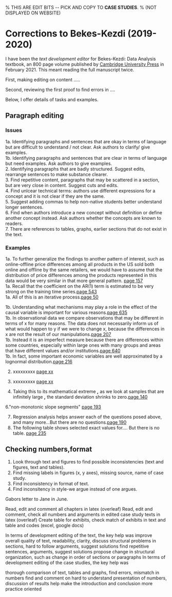 
% THIS ARE EDIT BITS -- PICK AND COPY TO **CASE STUDIES**. 
% (NOT DISPLAYED ON WEBSITE)

# Corrections to Bekes-Kezdi (2019-2020)

I have been the *text development editor* for Bekes-Kezdi: Data Analysis textbook, an 800 page volume published by [Cambridge University Press]() in February 2021. This meant reading the full manuscript twice. 

First, making editing on content .....

Second, reviewing the first proof to find errors in ....

Below, I offer details of tasks and examples. 



## Paragraph editing

### Issues
1a. Identifying paragraphs and sentences that are okay in terms of language but are difficult to understand / not clear. Ask authors to clarify/ give examples.   
1b. Identifying paragraphs and sentences that are clear in terms of language but need examples. Ask authors to give examples.   
2. Identifying paragraphs that are badly structured. Suggest edits, rearrange sentences to make substance clearer.  
3. Find repetitive content, paragraphs that may be scattered in a section, but are very close in content. Suggest cuts and edits.   
4. Find unlcear technical terms: authors use different expressions for a concept and it is not clear if they are the same.  
5. Suggest adding commas to help non-native students better understand longer sentences.  
6. Find when authors introduce a new concept without definition or define another concept instead. Ask authors whether the concepts are known to readers.  
7. There are references to tables, graphs, earlier sections that do not exist in the text.

### Examples
1a. To further generalize the findings to another pattern of interest, such as online-offline price differences among all products in the US sold both online and offline by the same retailers, we would have to assume that the distribution of price differences among the products represented in this data would be very similar in that more general pattern. [page 157](/scans/e1.png)  
1a. Recall that the coefficient on the AR(1) term is estimated to be very strong on the training time series.[page 543](/scans/e1.png)   
1a. All of this is an iterative process.[page 50](/scans/e1.png)   


1b. Understanding what mechanisms may play a role in the effect of the causal variable is important for various reasons.[page 635](/scans/e1.png)   
1b. In observational data we compare observations that may be different in terms of x for many reasons. The data does not necessarily inform us of what would happen to y if we were to change x, because the differences in x are not the result of our manipulations.[page 207](/scans/e1.png)  
1b. Instead it is an imperfect measure because there are differences within some countries, especially within large ones with many groups and areas that have different values and/or institutions.[page 640](/scans/e1.png)      
1b. In fact, some important economic variables are well approximated by a lognormal distribution.[page 216](/scans/e1.png)  


2. xxxxxxxxx [page xx](/scans/e1.png)  
3. xxxxxxxxx [page xx](/scans/e1.png)  

 

5. Taking this to its mathematical extreme **,** as we look at samples that are infinitely large **,** the standard deviation shrinks to zero.[page 140](/scans/e1.png)  

6."non-monotonic slope segments" [page 193](/scans/e1.png)  

7. Regression analysis helps answer each of the questions posed above, and many more...But there are no questions.[page 190](/scans/e1.png)  
7. The following table shows selected exact values for.... But there is no table. [page 235](/scans/e1.png)  


## Checking numbers,format
1. Look through text and figures to find possible inconsistencies (text and figures, text and tables).  
2. Find missing labels in figures (x, y axes), missing source, name of case study. 
3. Find inconsistency in format of text. 
4. Find inconsitency in style-we argue instead of one argues.   



Gabors letter to Jane in June. 

Read, edit and comment all chapters in latex (overleaf)
Read, edit and comment, check all numbers and arguments in edited case study texts in latex (overleaf)
Create table for exhibits, check match of exhibits in text and table and codes (excel, google docs)

In terms of development editing of the text, the key help was
improve overall quality of text, readability, clarity, 
discuss structural problems in sections, hard to follow arguments, suggest solutions
find repetitive sentences, arguments, suggest solutions
propose change in structural organization, such as change in order of sections or paragraphs
In terms of development editing of the case studies, the key help was

thorough comparison of text, tables and graphs, find errors, mismatch in numbers
find and comment on hard to understand presentation of numbers, discussion of results
help make the introduction and conclusion more practice oriented